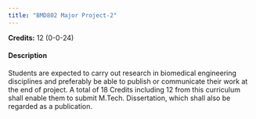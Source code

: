 ```yaml
---
title: "BMD802 Major Project-2"
---
```

**Credits:** 12 (0-0-24)

#### Description
Students are expected to carry out research in biomedical engineering disciplines and preferably be able to publish or communicate their work at the end of project. A total of 18 Credits including 12 from this curriculum shall enable them to submit M.Tech. Dissertation, which shall also be regarded as a publication.